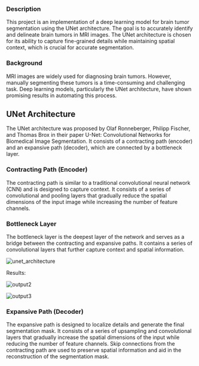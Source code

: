 ### Description

This project is an implementation of a deep learning model for brain tumor segmentation using the UNet architecture. The goal is to accurately identify and delineate brain tumors in MRI images. The UNet architecture is chosen for its ability to capture fine-grained details while maintaining spatial context, which is crucial for accurate segmentation.

### Background
MRI images are widely used for diagnosing brain tumors. However, manually segmenting these tumors is a time-consuming and challenging task. Deep learning models, particularly the UNet architecture, have shown promising results in automating this process.

## UNet Architecture

The UNet architecture was proposed by Olaf Ronneberger, Philipp Fischer, and Thomas Brox in their paper U-Net: Convolutional Networks for Biomedical Image Segmentation. It consists of a contracting path (encoder) and an expansive path (decoder), which are connected by a bottleneck layer.

### Contracting Path (Encoder)
The contracting path is similar to a traditional convolutional neural network (CNN) and is designed to capture context. It consists of a series of convolutional and pooling layers that gradually reduce the spatial dimensions of the input image while increasing the number of feature channels.

### Bottleneck Layer
The bottleneck layer is the deepest layer of the network and serves as a bridge between the contracting and expansive paths. It contains a series of convolutional layers that further capture context and spatial information.

![unet_architecture](https://github.com/YugantGotmare/UNet-Enhanced-Brain-tumor-Segmentation/assets/101650315/6b0911e7-45a8-4848-ad80-bb14464422c8)


Results:



![output2](https://github.com/YugantGotmare/UNet-Enhanced-Brain-tumor-Segmentation/assets/101650315/72000151-ce5a-4244-bb0e-38d3e13eff63)




![output3](https://github.com/YugantGotmare/UNet-Enhanced-Brain-tumor-Segmentation/assets/101650315/b540e77f-54c4-42f7-99e8-8cc67e8ddcc2)






### Expansive Path (Decoder)
The expansive path is designed to localize details and generate the final segmentation mask. It consists of a series of upsampling and convolutional layers that gradually increase the spatial dimensions of the input while reducing the number of feature channels. Skip connections from the contracting path are used to preserve spatial information and aid in the reconstruction of the segmentation mask.


